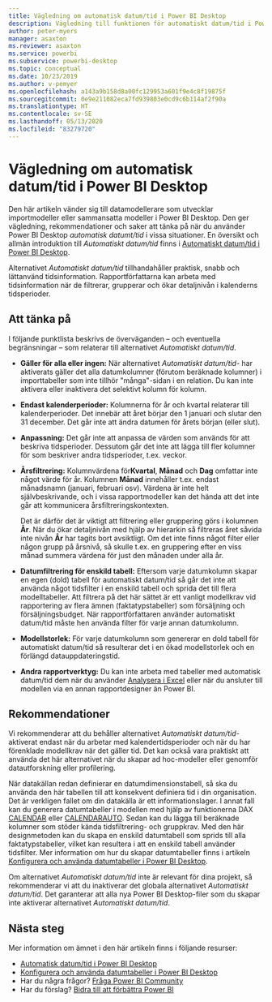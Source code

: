 ```yaml
---
title: Vägledning om automatisk datum/tid i Power BI Desktop
description: Vägledning till funktionen för automatiskt datum/tid i Power BI Desktop.
author: peter-myers
manager: asaxton
ms.reviewer: asaxton
ms.service: powerbi
ms.subservice: powerbi-desktop
ms.topic: conceptual
ms.date: 10/23/2019
ms.author: v-pemyer
ms.openlocfilehash: a143a9b158d8a00fc129953a601f9e4c8f19875f
ms.sourcegitcommit: 0e9e211082eca7fd939803e0cd9c6b114af2f90a
ms.translationtype: HT
ms.contentlocale: sv-SE
ms.lasthandoff: 05/13/2020
ms.locfileid: "83279720"
---
```

# <a name="auto-datetime-guidance-in-power-bi-desktop"></a>Vägledning om automatisk datum/tid i Power BI Desktop

Den här artikeln vänder sig till datamodellerare som utvecklar importmodeller eller sammansatta modeller i Power BI Desktop. Den ger vägledning, rekommendationer och saker att tänka på när du använder Power BI Desktop _automatisk datumt/tid_ i vissa situationer. En översikt och allmän introduktion till _Automatiskt datum/tid_ finns i [Automatiskt datum/tid i Power BI Desktop](../transform-model/desktop-auto-date-time.md).

Alternativet _Automatiskt datum/tid_ tillhandahåller praktisk, snabb och lättanvänd tidsinformation. Rapportförfattarna kan arbeta med tidsinformation när de filtrerar, grupperar och ökar detaljnivån i kalenderns tidsperioder.

## <a name="considerations"></a>Att tänka på

I följande punktlista beskrivs de överväganden – och eventuella begränsningar – som relaterar till alternativet _Automatiskt datum/tid_.

- **Gäller för alla eller ingen:** När alternativet _Automatiskt datum/tid-_ har aktiverats gäller det alla datumkolumner (förutom beräknade kolumner) i importtabeller som inte tillhör &quot;många&quot;-sidan i en relation. Du kan inte aktivera eller inaktivera det selektivt kolumn för kolumn.
- **Endast kalenderperioder:** Kolumnerna för år och kvartal relaterar till kalenderperioder. Det innebär att året börjar den 1 januari och slutar den 31 december. Det går inte att ändra datumen för årets början (eller slut).
- **Anpassning:** Det går inte att anpassa de värden som används för att beskriva tidsperioder. Dessutom går det inte att lägga till fler kolumner för som beskriver andra tidsperioder, t.ex. veckor.
- **Årsfiltrering:** Kolumnvärdena för**Kvartal**, **Månad** och **Dag** omfattar inte något värde för år. Kolumnen **Månad** innehåller t.ex. endast månadsnamn (januari, februari osv). Värdena är inte helt självbeskrivande, och i vissa rapportmodeller kan det hända att det inte går att kommunicera årsfiltreringskontexten.

    Det är därför det är viktigt att filtrering eller gruppering görs i kolumnen **År**. När du ökar detaljnivån med hjälp av hierarkin så filtreras året såvida inte nivån **År** har tagits bort avsiktligt. Om det inte finns något filter eller någon grupp på årsnivå, så skulle t.ex. en gruppering efter en viss månad summera värdena för just den månaden under alla år.
- **Datumfiltrering för enskild tabell:** Eftersom varje datumkolumn skapar en egen (dold) tabell för automatiskt datum/tid så går det inte att använda något tidsfilter i en enskild tabell och sprida det till flera modelltabeller. Att filtrera på det här sättet är ett vanligt modellkrav vid rapportering av flera ämnen (faktatypstabeller) som försäljning och försäljningsbudget. När rapportförfattaren använder automatiskt datum/tid måste hen använda filter för varje annan datumkolumn.
- **Modellstorlek:** För varje datumkolumn som genererar en dold tabell för automatiskt datum/tid så resulterar det i en ökad modellstorlek och en förlängd datauppdateringstid.
- **Andra rapportverktyg:** Du kan inte arbeta med tabeller med automatisk datum/tid dem när du använder [Analysera i Excel](../collaborate-share/service-analyze-in-excel.md) eller när du ansluter till modellen via en annan rapportdesigner än Power BI.

## <a name="recommendations"></a>Rekommendationer

Vi rekommenderar att du behåller alternativet _Automatiskt datum/tid-_ aktiverat endast när du arbetar med kalendertidsperioder och när du har förenklade modellkrav när det gäller tid. Det kan också vara praktiskt att använda det här alternativet när du skapar ad hoc-modeller eller genomför datautforskning eller profilering.

När datakällan redan definierar en datumdimensionstabell, så ska du använda den här tabellen till att konsekvent definiera tid i din organisation. Det är verkligen fallet om din datakälla är ett informationslager. I annat fall kan du generera datumtabeller i modellen med hjälp av funktionerna DAX [CALENDAR](/dax/calendar-function-dax) eller [CALENDARAUTO](/dax/calendarauto-function-dax). Sedan kan du lägga till beräknade kolumner som stöder kända tidsfiltrering- och gruppkrav. Med den här designmetoden kan du skapa en enskild datumtabell som sprids till alla faktatypstabeller, vilket kan resultera i att en enskild tabell använder tidsfilter. Mer information om hur du skapar datumtabeller finns i artikeln [Konfigurera och använda datumtabeller i Power BI Desktop](../transform-model/desktop-date-tables.md).

Om alternativet _Automatiskt datum/tid_ inte är relevant för dina projekt, så rekommenderar vi att du inaktiverar det globala alternativet _Automatiskt datum/tid_. Det garanterar att alla nya Power BI Desktop-filer som du skapar inte aktiverar alternativet _Automatiskt datum/tid_.

## <a name="next-steps"></a>Nästa steg

Mer information om ämnet i den här artikeln finns i följande resurser:

- [Automatisk datum/tid i Power BI Desktop](../transform-model/desktop-auto-date-time.md)
- [Konfigurera och använda datumtabeller i Power BI Desktop](../transform-model/desktop-date-tables.md)
- Har du några frågor? [Fråga Power BI Community](https://community.powerbi.com/)
- Har du förslag? [Bidra till att förbättra Power BI](https://ideas.powerbi.com/)
